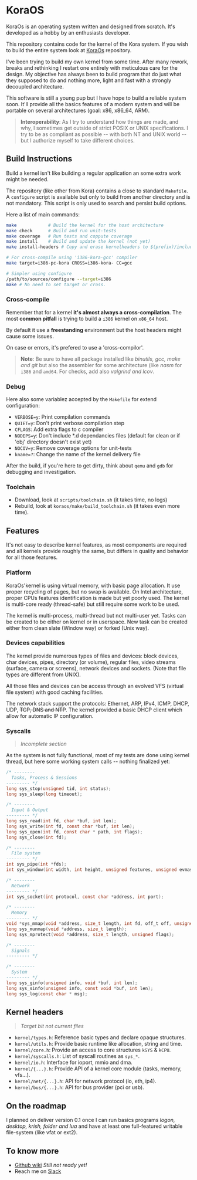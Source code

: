 # KoraOS

KoraOs is an operating system written and designed from scratch.
It's developed as a hobby by an enthusiasts developer.

This repository contains code for the kernel of the Kora system. If you wish to build the entire system look at [KoraOs](https://github.com/axfab/koraos) repository.

I've been trying to build my own kernel from some time. After many rework, breaks and rethinking I restart one entirely with meticulous care for the design. My objective has always been to build program that do just what they supposed to do and nothing more, light and fast with a strongly decoupled architecture.

This software is still a young pup but I have hope to build a reliable system soon. It'll provide all the basics features of a modern system and will be portable on several architectures (goal: x86, x86_64, ARM).

> **Interoperability**: As I try to understand how things are made, and why, I sometimes get outside of strict POSIX or UNIX specifications. I try to be as compliant as possible -- with both NT and UNIX world -- but I authorize myself to take different choices.

## Build Instructions

Build a kernel isn't like building a regular application an some extra work might be needed.

The repository (like other from Kora) contains a close to standard `Makefile`.
A `configure` script is available but only to build from another directory and is not mandatory.
This script is only used to search and persist build options.



Here a list of main commands:

```bash
make 	        # Build the kernel for the host architecture
make check      # Build and run unit-tests
make coverage   # Run tests and coppute coverage
make install    # Build and update the kernel (not yet)
make install-headers # Copy and erase kernelheaders to $(prefix)/include

# For cross-compile using 'i386-kora-gcc' compiler
make target=i386-pc-kora CROSS=i386-kora- CC=gcc

# Simpler using configure
/path/to/sources/configure --target=i386
make # No need to set target or cross.
```

### Cross-compile

Remember that for a kernel __it's almost always a cross-compilation__.
The most __common pitfall__ is trying to build a `i386` kernel on `x86_64` host.

By default it use a __freestanding__ environment but the host headers might cause some issues.

On case or errors, it's prefered to use a 'cross-compilor'.

> **Note**: Be sure to have all package installed like _binutils, gcc, make and git_ but also the assembler for some architecture (like _nasm_ for `i386` and `amd64`.
> For checks, add also _valgrind and lcov_.

### Debug

Here also some variablez accepted by the `Makefile` for extend configuration:

 - `VERBOSE=y`: Print compilation commands
 - `QUIET=y`: Don't print verbose compilation step
 - `CFLAGS`: Add extra flags to c compiler
 - `NODEPS=y`: Don't include \*.d dependancies files (default for clean or if 'obj' directory doesn't exist yet)
 - `NOCOV=y`: Remove coverage options for unit-tests
 - `kname=?`: Change the name of the kernel delivery file

After the build, if you're here to get dirty, think about `qemu` and `gdb` for debugging and investigation.


### Toolchain

 - Download, look at `scripts/toolchain.sh` (it takes time, no logs)
 - Rebuild, look at `koraos/make/build_toolchain.sh` (it takes even more time).


## Features

It's not easy to describe kernel features, as most components are required and all kernels provide roughly the same, but differs in quality and behavior for all those features.

### Platform

KoraOs'kernel is using virtual memory, with basic page allocation. It use proper recycling of pages, but no swap is available.
On Intel architecture, proper CPUs features identification is made but yet poorly used.
The kernel is multi-core ready (thread-safe) but still require some work to be used.

The kernel is multi-process, multi-thread but not multi-user yet. Tasks can be created to be either on kernel or in userspace. New task can be created either from clean slate (Window way) or forked (Unix way).

### Devices capabilities

The kernel provide numerous types of files and devices: block devices, char devices, pipes, directory (or volume), regular files, video streams (surface, camera or screens), network devices and sockets. (Note that file types are different from UNIX).

All those files and devices can be access through an evolved VFS (virtual file system) with good caching facilities.

The network stack support the protocols: Ethernet, ARP, IPv4, ICMP, DHCP, UDP, ~~TCP, DNS and NTP~~.
The kernel provided a basic DHCP client which allow for automatic IP configuration.


### Syscalls

> _Incomplete section_

As the system is not fully functional, most of my tests are done using kernel thread, but here some working system calls -- nothing finalized yet:

```c
/* --------
  Tasks, Process & Sessions
--------- */
long sys_stop(unsigned tid, int status);
long sys_sleep(long timeout);

/* --------
  Input & Output
--------- */
long sys_read(int fd, char *buf, int len);
long sys_write(int fd, const char *buf, int len);
long sys_open(int fd, const char * path, int flags);
long sys_close(int fd);

/* --------
  File system
--------- */
int sys_pipe(int *fds);
int sys_window(int width, int height, unsigned features, unsigned evmask);

/* --------
  Network
--------- */
int sys_socket(int protocol, const char *address, int port);

/* --------
  Memory
--------- */
void *sys_mmap(void *address, size_t length, int fd, off_t off, unsigned flags);
long sys_munmap(void *address, size_t length);
long sys_mprotect(void *address, size_t length, unsigned flags);

/* --------
  Signals
--------- */

/* --------
  System
--------- */
long sys_ginfo(unsigned info, void *buf, int len);
long sys_sinfo(unsigned info, const void *buf, int len);
long sys_log(const char * msg);
```

## Kernel headers

> _Target bit not current files_

 - `kernel/types.h`: Reference basic types and declare opaque structures.
 - `kernel/utils.h`: Provide basic runtime like allocation, string and time.
 - `kernel/core.h`: Provide an access to core structures `kSYS` & `kCPU`.
 - `kernel/syscalls.h`: List of syscall routines as `sys_*`.
 - `kernel/io.h`: Interface for ioport, mmio and dma.
 - `kernel/{...}.h`: Provide API of a kernel core module (tasks, memory, vfs...).
 - `kernel/net/{...}.h`: API for network protocol (lo, eth, ip4).
 - `kernel/bus/{...}.h`: API for bus provider (pci or usb).

## On the roadmap

 I planned on deliver version 0.1 once I can run basics programs _logon, desktop, krish, folder and lua_ and have at least one full-featured writable file-system (like vfat or ext2).


## To know more

 - [Github wiki](https://github.com/axfab/koraos/wiki) _Still not ready yet!_
 - Reach me on [Slack](http://koraos.slack.com)
